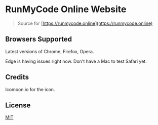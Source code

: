 # RunMyCode Online Website

> Source for [https://runmycode.online](https://runmycode.online)

## Browsers Supported
Latest versions of Chrome, Firefox, Opera.

Edge is having issues right now. Don't have a Mac to test Safari yet.

## Credits
Icomoon.io for the icon.

## License
[MIT](LICENSE)
